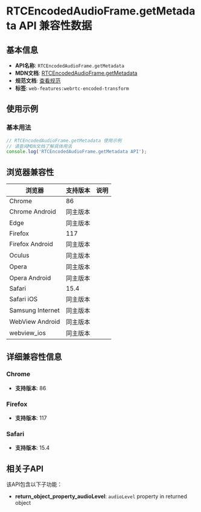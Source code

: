 # RTCEncodedAudioFrame.getMetadata API 兼容性数据

## 基本信息

- **API名称**: `RTCEncodedAudioFrame.getMetadata`
- **MDN文档**: [RTCEncodedAudioFrame.getMetadata](https://developer.mozilla.org/docs/Web/API/RTCEncodedAudioFrame/getMetadata)
- **规范文档**: [查看规范](https://w3c.github.io/webrtc-encoded-transform/#dom-rtcencodedaudioframe-getmetadata)
- **标签**: `web-features:webrtc-encoded-transform`

## 使用示例

### 基本用法

```javascript
// RTCEncodedAudioFrame.getMetadata 使用示例
// 请查阅MDN文档了解具体用法
console.log('RTCEncodedAudioFrame.getMetadata API');
```

## 浏览器兼容性

| 浏览器 | 支持版本 | 说明 |
|--------|----------|------|
| Chrome | 86 |  |
| Chrome Android | 同主版本 |  |
| Edge | 同主版本 |  |
| Firefox | 117 |  |
| Firefox Android | 同主版本 |  |
| Oculus | 同主版本 |  |
| Opera | 同主版本 |  |
| Opera Android | 同主版本 |  |
| Safari | 15.4 |  |
| Safari iOS | 同主版本 |  |
| Samsung Internet | 同主版本 |  |
| WebView Android | 同主版本 |  |
| webview_ios | 同主版本 |  |

## 详细兼容性信息

### Chrome

- **支持版本**: 86

### Firefox

- **支持版本**: 117

### Safari

- **支持版本**: 15.4

## 相关子API

该API包含以下子功能：

- **return_object_property_audioLevel**: `audioLevel` property in returned object

